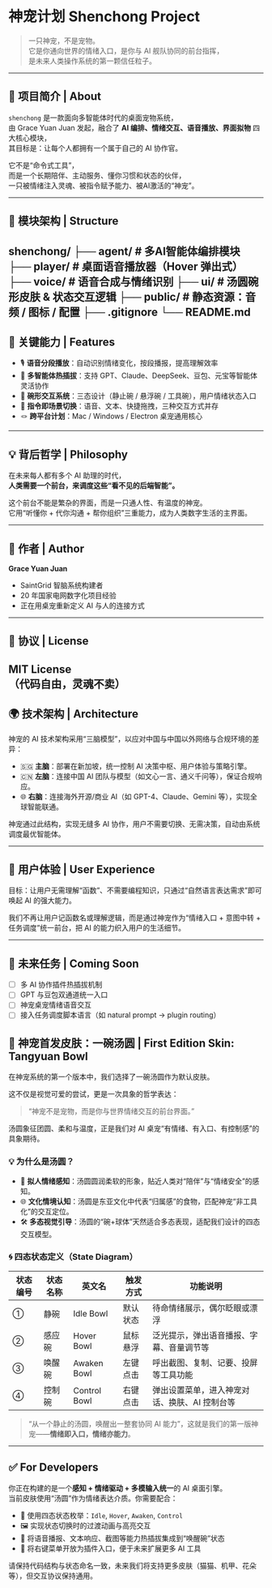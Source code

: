 # 神宠计划 Shenchong Project

> 一只神宠，不是宠物。  
> 它是你通向世界的情绪入口，是你与 AI 舰队协同的前台指挥，  
> 是未来人类操作系统的第一颗信任粒子。

---

## 🧭 项目简介 | About

`shenchong` 是一款面向多智能体时代的桌面宠物系统，  
由 Grace Yuan Juan 发起，融合了 **AI 编排、情绪交互、语音播放、界面拟物** 四大核心模块，  
其目标是：让每个人都拥有一个属于自己的 AI 协作官。

它不是“命令式工具”，  
而是一个长期陪伴、主动服务、懂你习惯和状态的伙伴，  
一只被情绪注入灵魂、被指令赋予能力、被AI激活的“神宠”。

---

## 🔧 模块架构 | Structure
shenchong/
├── agent/        # 多AI智能体编排模块
├── player/       # 桌面语音播放器（Hover 弹出式）
├── voice/        # 语音合成与情绪识别
├── ui/           # 汤圆碗形皮肤 & 状态交互逻辑
├── public/       # 静态资源：音频 / 图标 / 配置
├── .gitignore
└── README.md
---

## 🌌 关键能力 | Features

- 🎙️ **语音分段播放**：自动识别情绪变化，按段播报，提高理解效率  
- 🧠 **多智能体热插拔**：支持 GPT、Claude、DeepSeek、豆包、元宝等智能体灵活协作  
- 🫧 **碗形交互系统**：三态设计（静止碗 / 悬浮碗 / 工具碗），用户情绪状态入口  
- 💬 **指令即场景切换**：语音、文本、快捷拖拽，三种交互方式并存  
- 🪢 **跨平台计划**：Mac / Windows / Electron 桌宠通用核心

---

## 💡 背后哲学 | Philosophy

在未来每人都有多个 AI 助理的时代，  
**人类需要一个前台，来调度这些“看不见的后端智能”。**

这个前台不能是繁杂的界面，而是一只通人性、有温度的神宠。  
它用“听懂你 + 代你沟通 + 帮你组织”三重能力，成为人类数字生活的主界面。

---

## 👤 作者 | Author

**Grace Yuan Juan**  
- SaintGrid 智脑系统构建者  
- 20 年国家电网数字化项目经验  
- 正在用桌宠重新定义 AI 与人的连接方式

---

## 📃 协议 | License

MIT License  
（代码自由，灵魂不卖）
---

## 🌍 技术架构 | Architecture

神宠的 AI 技术架构采用“三脑模型”，以应对中国与中国以外网络与合规环境的差异：

- 🇸🇬 **主脑**：部署在新加坡，统一控制 AI 决策中枢、用户体验与策略引擎。
- 🇨🇳 **左脑**：连接中国 AI 团队与模型（如文心一言、通义千问等），保证合规响应。
- 🌐 **右脑**：连接海外开源/商业 AI（如 GPT-4、Claude、Gemini 等），实现全球智能联通。

神宠通过此结构，实现无缝多 AI 协作，用户不需要切换、无需决策，自动由系统调度最优智能体。

---

## 🧠 用户体验 | User Experience

目标：让用户无需理解“函数”、不需要编程知识，只通过“自然语言表达需求”即可唤起 AI 的强大能力。

我们不再让用户记函数名或理解逻辑，而是通过神宠作为“情绪入口 + 意图中转 + 任务调度”统一前台，把 AI 的能力织入用户的生活细节。

---

## 🧩 未来任务 | Coming Soon

- [ ] 多 AI 协作插件热插拔机制
- [ ] GPT 与豆包双通道统一入口
- [ ] 神宠桌宠情绪语音交互
- [ ] 接入任务调度脚本语言（如 natural prompt → plugin routing）
## 🍡 神宠首发皮肤：一碗汤圆 | First Edition Skin: Tangyuan Bowl

在神宠系统的第一个版本中，我们选择了一碗汤圆作为默认皮肤。

这不仅是视觉可爱的尝试，更是一次具象的哲学表达：
> “神宠不是宠物，而是你与世界情绪交互的前台界面。”

汤圆象征团圆、柔和与温度，正是我们对 AI 桌宠“有情绪、有入口、有控制感”的具象期待。

### 💡 为什么是汤圆？

- 🧠 **拟人情绪感知**：汤圆圆润柔软的形象，贴近人类对“陪伴”与“情绪安全”的感知。
- 🌐 **文化情境认知**：汤圆是东亚文化中代表“归属感”的食物，匹配神宠“非工具化”的交互定位。
- 🛠️ **多态视觉引导**：汤圆的“碗+球体”天然适合多态表现，适配我们设计的四态交互模型。

### 🌀 四态状态定义（State Diagram）

| 状态编号 | 状态名称 | 英文名 | 触发方式 | 功能说明 |
|----------|----------|--------|-----------|-----------|
| ①        | 静碗     | Idle Bowl     | 默认状态   | 待命情绪展示，偶尔眨眼或漂浮 |
| ②        | 感应碗   | Hover Bowl    | 鼠标悬浮   | 泛光提示，弹出语音播报、字幕、音量调节等 |
| ③        | 唤醒碗   | Awaken Bowl   | 左键点击   | 呼出截图、复制、记要、投屏等工具功能 |
| ④        | 控制碗   | Control Bowl  | 右键点击   | 弹出设置菜单，进入神宠对话、换肤、AI 控制台等 |

> “从一个静止的汤圆，唤醒出一整套协同 AI 能力”，这就是我们的第一版神宠——**情绪即入口，情绪亦能力**。

---

## ✅ For Developers

你正在构建的是一个**感知 + 情绪驱动 + 多模输入统一**的 AI 桌面引擎。  
当前皮肤使用“汤圆”作为情绪表达介质。你需要配合：

- 🧩 使用四态状态枚举：`Idle`, `Hover`, `Awaken`, `Control`
- 🖼️ 实现状态切换时的过渡动画与高亮交互
- 🔌 将语音播报、文本响应、截图等能力热插拔集成到“唤醒碗”状态
- 📐 将右键菜单开放为插件入口，便于未来扩展更多 AI 工具

请保持代码结构与状态命名一致，未来我们将支持更多皮肤（猫猫、机甲、花朵等），但交互协议保持通用。